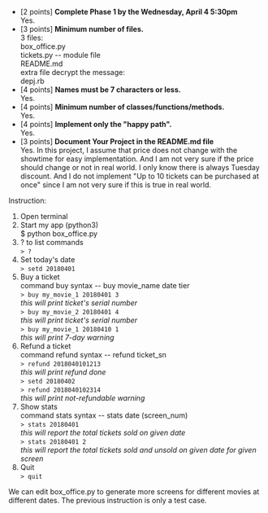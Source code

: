 * [2 points] **Complete Phase 1 by the Wednesday, April 4 5:30pm**  
    Yes.
* [3 points] **Minimum number of files.**  
    3 files: <br />
        box_office.py <br />
        tickets.py -- module file <br />
        README.md <br />
    extra file decrypt the message: <br />
        depj.rb <br />
* [4 points] **Names must be 7 characters or less.**  
    Yes.
* [4 points] **Minimum number of classes/functions/methods.**  
    Yes.
* [4 points] **Implement only the "happy path".**  
    Yes.
* [3 points] **Document Your Project in the README.md file**  
    Yes. In this project, I assume that price does not change with the showtime for easy implementation. And I am not very sure if the price should change or not in real world. I only know there is always Tuesday discount. And I do not implement "Up to 10 tickets can be purchased at once" since I am not very sure if this is true in real world.

Instruction:

1. Open terminal
2. Start my app (python3) <br />
    $ python box_office.py
3. ? to list commands <br />
    `> ?`
4. Set today's date <br />
    `> setd 20180401`
5. Buy a ticket <br />
    command buy syntax -- buy movie_name date tier <br />
    `> buy my_movie_1 20180401 3` <br />
    *this will print ticket's serial number* <br />
    `> buy my_movie_2 20180401 4` <br />
    *this will print ticket's serial number* <br />
    `> buy my_movie_1 20180410 1` <br />
    *this will print 7-day warning* <br />
6. Refund a ticket <br />
    command refund syntax -- refund ticket_sn <br />
    `> refund 2018040101213` <br />
    *this will print refund done* <br />
    `> setd 20180402` <br />
    `> refund 2018040102314` <br />
    *this will print not-refundable warning* <br />
7. Show stats <br />
    command stats syntax -- stats date (screen_num) <br />
    `> stats 20180401` <br />
    *this will report the total tickets sold on given date* <br />
    `> stats 20180401 2` <br />
    *this will report the total tickets sold and unsold on given date for given screen* <br />
8. Quit <br />
    `> quit`
    
We can edit box_office.py to generate more screens for different movies at different dates. The previous instruction is only a test case.